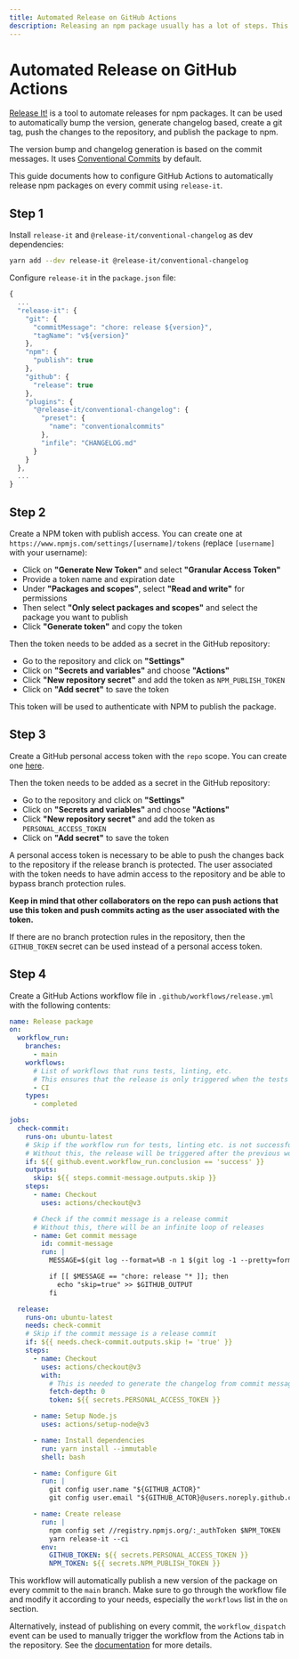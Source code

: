 ```yaml
---
title: Automated Release on GitHub Actions
description: Releasing an npm package usually has a lot of steps. This is a guide to setting up automated releases for npm packages on GitHub Actions using release-it.
---
```


# Automated Release on GitHub Actions

[Release It!](https://github.com/release-it/release-it) is a tool to automate releases for npm packages. It can be used to automatically bump the version, generate changelog based, create a git tag, push the changes to the repository, and publish the package to npm.

The version bump and changelog generation is based on the commit messages. It uses [Conventional Commits](https://www.conventionalcommits.org/en/v1.0.0/) by default.

This guide documents how to configure GitHub Actions to automatically release npm packages on every commit using `release-it`.

## Step 1

Install `release-it` and `@release-it/conventional-changelog` as dev dependencies:

```bash
yarn add --dev release-it @release-it/conventional-changelog
```

Configure `release-it` in the `package.json` file:

```js title="package.json"
{
  ...
  "release-it": {
    "git": {
      "commitMessage": "chore: release ${version}",
      "tagName": "v${version}"
    },
    "npm": {
      "publish": true
    },
    "github": {
      "release": true
    },
    "plugins": {
      "@release-it/conventional-changelog": {
        "preset": {
          "name": "conventionalcommits"
        },
        "infile": "CHANGELOG.md"
      }
    }
  },
  ...
}
```

## Step 2

Create a NPM token with publish access. You can create one at `https://www.npmjs.com/settings/[username]/tokens` (replace `[username]` with your username):

- Click on **"Generate New Token"** and select **"Granular Access Token"**
- Provide a token name and expiration date
- Under **"Packages and scopes"**, select **"Read and write"** for permissions
- Then select **"Only select packages and scopes"** and select the package you want to publish
- Click **"Generate token"** and copy the token

Then the token needs to be added as a secret in the GitHub repository:

- Go to the repository and click on **"Settings"**
- Click on **"Secrets and variables"** and choose **"Actions"**
- Click **"New repository secret"** and add the token as `NPM_PUBLISH_TOKEN`
- Click on **"Add secret"** to save the token

This token will be used to authenticate with NPM to publish the package.

## Step 3

Create a GitHub personal access token with the `repo` scope. You can create one [here](https://github.com/settings/tokens/new?scopes=repo&description=release-it).

Then the token needs to be added as a secret in the GitHub repository:

- Go to the repository and click on **"Settings"**
- Click on **"Secrets and variables"** and choose **"Actions"**
- Click **"New repository secret"** and add the token as `PERSONAL_ACCESS_TOKEN`
- Click on **"Add secret"** to save the token

A personal access token is necessary to be able to push the changes back to the repository if the release branch is protected. The user associated with the token needs to have admin access to the repository and be able to bypass branch protection rules.

**Keep in mind that other collaborators on the repo can push actions that use this token and push commits acting as the user associated with the token.**

If there are no branch protection rules in the repository, then the `GITHUB_TOKEN` secret can be used instead of a personal access token.

## Step 4

Create a GitHub Actions workflow file in `.github/workflows/release.yml` with the following contents:

```yml title=".github/workflows/release.yml"
name: Release package
on:
  workflow_run:
    branches:
      - main
    workflows:
      # List of workflows that runs tests, linting, etc.
      # This ensures that the release is only triggered when the tests pass.
      - CI
    types:
      - completed

jobs:
  check-commit:
    runs-on: ubuntu-latest
    # Skip if the workflow run for tests, linting etc. is not successful
    # Without this, the release will be triggered after the previous workflow run even if it failed.
    if: ${{ github.event.workflow_run.conclusion == 'success' }}
    outputs:
      skip: ${{ steps.commit-message.outputs.skip }}
    steps:
      - name: Checkout
        uses: actions/checkout@v3

      # Check if the commit message is a release commit
      # Without this, there will be an infinite loop of releases
      - name: Get commit message
        id: commit-message
        run: |
          MESSAGE=$(git log --format=%B -n 1 $(git log -1 --pretty=format:"%h"))

          if [[ $MESSAGE == "chore: release "* ]]; then
            echo "skip=true" >> $GITHUB_OUTPUT
          fi

  release:
    runs-on: ubuntu-latest
    needs: check-commit
    # Skip if the commit message is a release commit
    if: ${{ needs.check-commit.outputs.skip != 'true' }}
    steps:
      - name: Checkout
        uses: actions/checkout@v3
        with:
          # This is needed to generate the changelog from commit messages
          fetch-depth: 0
          token: ${{ secrets.PERSONAL_ACCESS_TOKEN }}

      - name: Setup Node.js
        uses: actions/setup-node@v3

      - name: Install dependencies
        run: yarn install --immutable
        shell: bash

      - name: Configure Git
        run: |
          git config user.name "${GITHUB_ACTOR}"
          git config user.email "${GITHUB_ACTOR}@users.noreply.github.com"

      - name: Create release
        run: |
          npm config set //registry.npmjs.org/:_authToken $NPM_TOKEN
          yarn release-it --ci
        env:
          GITHUB_TOKEN: ${{ secrets.PERSONAL_ACCESS_TOKEN }}
          NPM_TOKEN: ${{ secrets.NPM_PUBLISH_TOKEN }}
```

This workflow will automatically publish a new version of the package on every commit to the `main` branch. Make sure to go through the workflow file and modify it according to your needs, especially the `workflows` list in the `on` section.

Alternatively, instead of publishing on every commit, the `workflow_dispatch` event can be used to manually trigger the workflow from the Actions tab in the repository. See the [documentation](https://docs.github.com/en/actions/using-workflows/manually-running-a-workflow) for more details.
